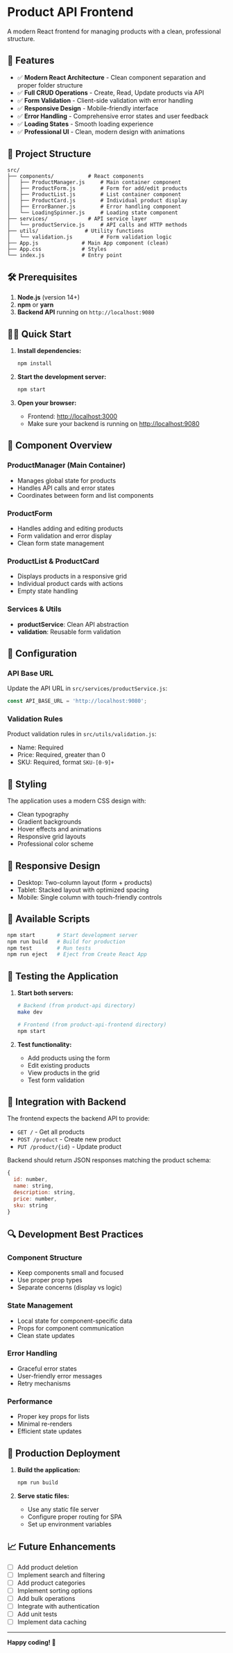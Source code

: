 # Product API Frontend

A modern React frontend for managing products with a clean, professional structure.

## 🚀 Features

- ✅ **Modern React Architecture** - Clean component separation and proper folder structure
- ✅ **Full CRUD Operations** - Create, Read, Update products via API
- ✅ **Form Validation** - Client-side validation with error handling
- ✅ **Responsive Design** - Mobile-friendly interface
- ✅ **Error Handling** - Comprehensive error states and user feedback
- ✅ **Loading States** - Smooth loading experience
- ✅ **Professional UI** - Clean, modern design with animations

## 📁 Project Structure

```
src/
├── components/           # React components
│   ├── ProductManager.js     # Main container component
│   ├── ProductForm.js        # Form for add/edit products
│   ├── ProductList.js        # List container component
│   ├── ProductCard.js        # Individual product display
│   ├── ErrorBanner.js        # Error handling component
│   └── LoadingSpinner.js     # Loading state component
├── services/             # API service layer
│   └── productService.js     # API calls and HTTP methods
├── utils/               # Utility functions
│   └── validation.js         # Form validation logic
├── App.js              # Main App component (clean)
├── App.css             # Styles
└── index.js            # Entry point
```

## 🛠️ Prerequisites

1. **Node.js** (version 14+)
2. **npm** or **yarn**
3. **Backend API** running on `http://localhost:9080`

## 🏃‍♂️ Quick Start

1. **Install dependencies:**
   ```bash
   npm install
   ```

2. **Start the development server:**
   ```bash
   npm start
   ```

3. **Open your browser:**
   - Frontend: [http://localhost:3000](http://localhost:3000)
   - Make sure your backend is running on [http://localhost:9080](http://localhost:9080)

## 🎯 Component Overview

### ProductManager (Main Container)
- Manages global state for products
- Handles API calls and error states
- Coordinates between form and list components

### ProductForm
- Handles adding and editing products
- Form validation and error display
- Clean form state management

### ProductList & ProductCard
- Displays products in a responsive grid
- Individual product cards with actions
- Empty state handling

### Services & Utils
- **productService**: Clean API abstraction
- **validation**: Reusable form validation

## 🔧 Configuration

### API Base URL
Update the API URL in `src/services/productService.js`:
```javascript
const API_BASE_URL = 'http://localhost:9080';
```

### Validation Rules
Product validation rules in `src/utils/validation.js`:
- Name: Required
- Price: Required, greater than 0
- SKU: Required, format `SKU-[0-9]+`

## 🎨 Styling

The application uses a modern CSS design with:
- Clean typography
- Gradient backgrounds
- Hover effects and animations
- Responsive grid layouts
- Professional color scheme

## 📱 Responsive Design

- Desktop: Two-column layout (form + products)
- Tablet: Stacked layout with optimized spacing
- Mobile: Single column with touch-friendly controls

## 🔄 Available Scripts

```bash
npm start       # Start development server
npm run build   # Build for production
npm test        # Run tests
npm run eject   # Eject from Create React App
```

## 🧪 Testing the Application

1. **Start both servers:**
   ```bash
   # Backend (from product-api directory)
   make dev
   
   # Frontend (from product-api-frontend directory)
   npm start
   ```

2. **Test functionality:**
   - Add products using the form
   - Edit existing products
   - View products in the grid
   - Test form validation

## 🤝 Integration with Backend

The frontend expects the backend API to provide:

- `GET /` - Get all products
- `POST /product` - Create new product
- `PUT /product/{id}` - Update product

Backend should return JSON responses matching the product schema:
```javascript
{
  id: number,
  name: string,
  description: string,
  price: number,
  sku: string
}
```

## 🔍 Development Best Practices

### Component Structure
- Keep components small and focused
- Use proper prop types
- Separate concerns (display vs logic)

### State Management
- Local state for component-specific data
- Props for component communication
- Clean state updates

### Error Handling
- Graceful error states
- User-friendly error messages
- Retry mechanisms

### Performance
- Proper key props for lists
- Minimal re-renders
- Efficient state updates

## 🚀 Production Deployment

1. **Build the application:**
   ```bash
   npm run build
   ```

2. **Serve static files:**
   - Use any static file server
   - Configure proper routing for SPA
   - Set up environment variables

## 📈 Future Enhancements

- [ ] Add product deletion
- [ ] Implement search and filtering
- [ ] Add product categories
- [ ] Implement sorting options
- [ ] Add bulk operations
- [ ] Integrate with authentication
- [ ] Add unit tests
- [ ] Implement data caching

---

**Happy coding! 🎉**
